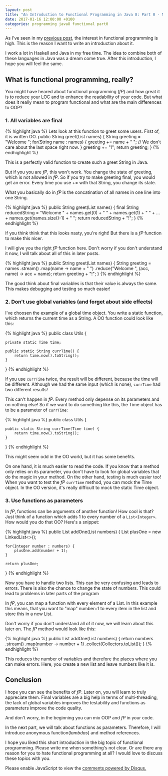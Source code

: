 ```yaml
---
layout: post
title: "An Introduction to Functional Programming in Java 8: Part 0 - Motivation"
date: 2017-01-16 12:00:00 +0100
categories: programming java8 functional part0
---
```


As I've seen in my [previous post][prev-post], the interest in functional programming is high. This is the reason I want to write an introduction about it.

I work a lot in Haskell and Java in my free time. The idea to combine both of these languages in Java was a dream come true. After this introduction, I hope you will feel the same.

## What is functional programming, really?

You might have heared about functional programming (*fP*) and how great it is to reduce your LOC and to enhance the readability of your code.
But what does it really mean to program functional and what are the main differences to OOP?

### 1. All variables are final

{% highlight java %}
Lets look at this function to greet some users. First of, it is written OO.
 public String greet(List<String> names) {
    String greeting = "Welcome ";
    for(String name : names) {
        greeting += name + " "; // We don't care about the last space right now.
    }
    greeting += "!";
    return greeting;
}
{% endhighlight %}

This is a perfectly valid function to create such a greet String in Java.

But if you you are *fP*, this won't work. You change the state of greeting, which is not allowed in *fP*.
So if you try to make greeting final, you would get an error. Every time you use += with that String,
you change its state.

What you basically do in *fP* is the concatination of all names in one line into one String.

{% highlight java %}
public String greet(List<String> names) {
    final String reducedString = "Welcome " + names.get(0) + " " + names.get(1) + " " + ...
            + names.get(names.size()-1) + " ";
    return reducedString + "!";
}
{% endhighlight %}

If you think think that this looks nasty, you're right! But there is a *fP* function to make this nicer.

I will give you the right *fP* function here. Don't worry if you don't understand it now, I will talk about all of this in later posts.

{% highlight java %}
public String greet(List<String> names) {
    String greeting = names
            .stream()
            .map(name -> name + " ")
            .reduce("Welcome ",
                    (acc, name) -> acc + name);
    return greeting + "!";
}
{% endhighlight %}

The good think about final variables is that their value is always the same. This makes debugging and testing so much easier!

### 2. Don't use global variables (and forget about side effects)

I've choosen the example of a global time object. You write a static function, which returns the current time as a String. A OO function could look like this:

{% highlight java %}
public class Utils {

    private static Time time;

    public static String currTime() {
        return time.now().toString();
    }

}
{% endhighlight %}

If you use `currTime` twice, the result will be different, because the time will be different. Although we had the same input
(which is none), `currTime` had two different results!

This can't happen in *fP*. Every method only depense on its parameters and on nothing else! So if we want to do something like this,
the Time object has to be a parameter of `currTime`:

{% highlight java %}
public class Utils {

    public static String currTime(Time time) {
        return time.now().toString();
    }

}
{% endhighlight %}

This might seem odd in the OO world, but it has some benefits.

On one hand, it is much easier to read the code. If you know that a method only relies on its parameter,
you don't have to look for global variables that do the magic in your method.
On the other hand, testing is much easier too! When you want to test the *fP* `currTime` method,
you can mock the Time object. In the OO version, it's really difficult to mock the static Time object.

### 3. Use functions as parameters

In *fP*, functions can be arguments of another function! How cool is that?
Just think of a function which adds 1 to every number of a `List<Integer>`. How would you do that OO? Here's a snippet:

{% highlight java %}
public List<Integer> addOne(List<Integer> numbers) {
    List<Integer> plusOne = new LinkedList<>();

    for(Integer number : numbers) {
        plusOne.add(number + 1);
    }

    return plusOne;
}
{% endhighlight %}

Now you have to handle two lists. This can be very confusing and leads to errors.
There is also the chance to change the state of numbers. This could lead to problems in later parts of the program

In *fP*, you can map a function with every element of a List. In this example this means, that you want to "map"
number+1 to every item in the list and store this in a new List.

Don't worry if you don't understand all of it now, we will learn about this later on. The *fP* method would look like this:

{% highlight java %}
public List<Integer> addOne(List<Integer> numbers) {
    return numbers
            .stream()
            .map(number -> number + 1)
            .collect(Collectors.toList());
}
{% endhighlight %}

This reduces the number of variables and therefore the places where you can make errors. Here, you create a new list and leave numbers like it is.

## Conclusion

I hope you can see the benefits of *fP*. Later on, you will learn to truly appreciate them.
Final variables are a big help in terms of multi-threading, the lack of global variables improves the testability and functions as parameters improve the code quality.

And don't worry, in the beginning you can mix OOP and *fP* in your code.

In the next part, we will talk about functions as parameters. Therefore, I will introduce anonymous function(*lambdas*) and method references.

I hope you liked this short introduction in the big topic of functional programming. Please write me when something's not clear. Or are there any reason for you to hate functional programming at all? I would love to discuss these topics with you.

<div id="disqus_thread"></div>
<script>

/**
*  RECOMMENDED CONFIGURATION VARIABLES: EDIT AND UNCOMMENT THE SECTION BELOW TO INSERT DYNAMIC VALUES FROM YOUR PLATFORM OR CMS.
*  LEARN WHY DEFINING THESE VARIABLES IS IMPORTANT: https://disqus.com/admin/universalcode/#configuration-variables*/
/*
var disqus_config = function () {
this.page.url = PAGE_URL;  // Replace PAGE_URL with your page's canonical URL variable
this.page.identifier = PAGE_IDENTIFIER; // Replace PAGE_IDENTIFIER with your page's unique identifier variable
};
*/
(function() { // DON'T EDIT BELOW THIS LINE
var d = document, s = d.createElement('script');
s.src = '//flyingbytes.disqus.com/embed.js';
s.setAttribute('data-timestamp', +new Date());
(d.head || d.body).appendChild(s);
})();
</script>
<noscript>Please enable JavaScript to view the <a href="https://disqus.com/?ref_noscript">comments powered by Disqus.</a></noscript>

[prev-post]: https://flyingbytes.github.io/programming/java8/functional/dfsandbfs/2017/01/02/DFS-BFS.html
